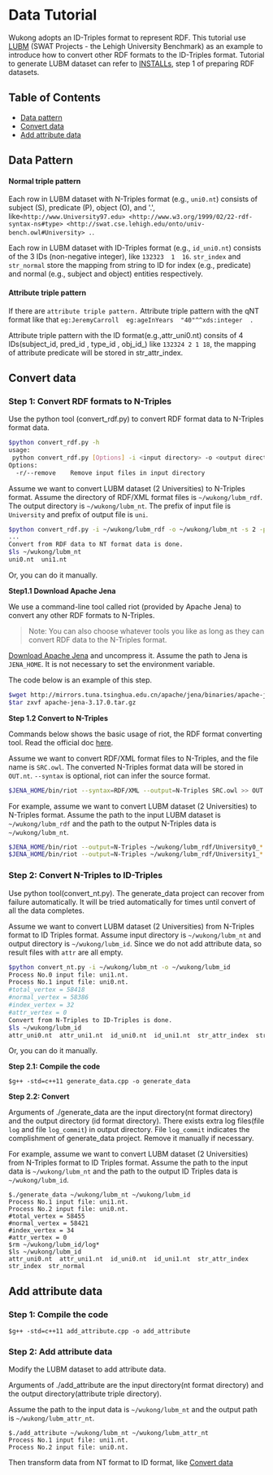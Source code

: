 # Data Tutorial

Wukong adopts an ID-Triples format to represent RDF. This tutorial use [LUBM](http://swat.cse.lehigh.edu/projects/lubm) (SWAT Projects - the Lehigh University Benchmark) as an example to introduce how to convert other RDF formats to the ID-Triples format. Tutorial to generate LUBM dataset can refer to [INSTALLs](../docs/INSTALL.md), step 1 of preparing RDF datasets.

## Table of Contents
* [Data pattern](#pattern)
* [Convert data](#convert)
* [Add attribute data](#attribute)

<a name="pattern"></a>

## Data Pattern

#### Normal triple pattern
Each row in LUBM dataset with N-Triples format (e.g., `uni0.nt`) consists of subject (S), predicate (P), object (O), and '.', like`<http://www.University97.edu> <http://www.w3.org/1999/02/22-rdf-syntax-ns#type> <http://swat.cse.lehigh.edu/onto/univ-bench.owl#University> .`.

Each row in LUBM dataset with ID-Triples format (e.g., `id_uni0.nt`) consists of the 3 IDs (non-negative integer), like `132323  1  16`. `str_index` and `str_normal` store the mapping from string to ID for index (e.g., predicate) and normal (e.g., subject and object) entities respectively.

#### Attribute triple pattern
If there are `attribute triple pattern.`
Attribute triple pattern  with the qNT  format like that `eg:JeremyCarroll  eg:ageInYears  "40"^^xds:integer  .  `

Attribute triple pattern with the ID format(e.g.,attr_uni0.nt) consits of 4 IDs(subject_id, pred_id , type_id , obj_id_) like `132324 2 1 18`, the mapping of attribute predicate will be stored in str_attr_index.

<a name="convert"></a>

## Convert data

### Step 1: Convert RDF formats to N-Triples

Use the python tool (convert_rdf.py) to convert RDF format data to N-Triples format data.

```bash
$python convert_rdf.py -h
usage:
 python convert_rdf.py [Options] -i <input directory> -o <output directory> -s <data size> -p <input prefix> -w <output prefix>
Options:
  -r/--remove    Remove input files in input directory
```

Assume we want to convert LUBM dataset (2 Universities) to N-Triples format. Assume the directory of RDF/XML format files is `~/wukong/lubm_rdf`. The output directory is `~/wukong/lubm_nt`. The prefix of input file is `University` and prefix of output file is `uni`.

```bash
$python convert_rdf.py -i ~/wukong/lubm_rdf -o ~/wukong/lubm_nt -s 2 -p University -w uni
...
Convert from RDF data to NT format data is done.
$ls ~/wukong/lubm_nt
uni0.nt  uni1.nt
```

Or, you can do it manually.

**Step1.1 Download Apache Jena**

We use a command-line tool called riot (provided by Apache Jena) to convert any other RDF formats to N-Triples.

> Note: You can also choose whatever tools you like as long as they can convert RDF data to the N-Triples format.

[Download Apache Jena](https://jena.apache.org/download/index.cgi) and uncompress it. Assume the path to Jena is `JENA_HOME`. It is not necessary to set the environment variable.

The code below is an example of this step.

```bash
$wget http://mirrors.tuna.tsinghua.edu.cn/apache/jena/binaries/apache-jena-3.17.0.tar.gz
$tar zxvf apache-jena-3.17.0.tar.gz
```

**Step 1.2 Convert to N-Triples**

Commands below shows the basic usage of riot, the RDF format converting tool. Read the official doc [here](http://jena.apache.org/documentation/io/#command-line-tools).

Assume we want to convert RDF/XML format files to N-Triples, and the file name is `SRC.owl`. The converted N-Triples format data will be stored in `OUT.nt`. `--syntax` is optional, riot can infer the source format.

```bash
$JENA_HOME/bin/riot --syntax=RDF/XML --output=N-Triples SRC.owl >> OUT.nt
```

For example, assume we want to convert LUBM dataset (2 Universities) to N-Triples format. Assume the path to the input LUBM dataset is `~/wukong/lubm_rdf` and the path to the output N-Triples data is `~/wukong/lubm_nt`.


```bash
$JENA_HOME/bin/riot --output=N-Triples ~/wukong/lubm_rdf/University0_*.owl >> ~/wukong/lubm_nt/uni0.nt
$JENA_HOME/bin/riot --output=N-Triples ~/wukong/lubm_rdf/University1_*.owl >> ~/wukong/lubm_nt/uni1.nt
```

### Step 2: Convert N-Triples to ID-Triples

Use python tool(convert_nt.py). The generate_data project can recover from failure automatically.
It will be tried automatically for times until convert of all the data completes.

Assume we want to convert LUBM dataset (2 Universities) from N-Triples format to ID Triples format.
Assume input directory is `~/wukong/lubm_nt` and output directory is `~/wukong/lubm_id`.
Since we do not add attribute data, so result files with `attr` are all empty.

```bash
$python convert_nt.py -i ~/wukong/lubm_nt -o ~/wukong/lubm_id
Process No.0 input file: uni1.nt.
Process No.1 input file: uni0.nt.
#total_vertex = 58418
#normal_vertex = 58386
#index_vertex = 32
#attr_vertex = 0
Convert from N-Triples to ID-Triples is done.
$ls ~/wukong/lubm_id
attr_uni0.nt  attr_uni1.nt  id_uni0.nt  id_uni1.nt  str_attr_index  str_index  str_normal
```

Or, you can do it manually.

**Step 2.1: Compile the code**

```
$g++ -std=c++11 generate_data.cpp -o generate_data
```

**Step 2.2: Convert**

Arguments of ./generate_data are the input directory(nt format directory) and the output directory (id format directory). There exists extra log files(file `log` and file `log_commit`) in output directory. File `log_commit` indicates the complishment of generate_data project. Remove it manually if necessary.

For example, assume we want to convert LUBM dataset (2 Universities) from N-Triples format to ID Triples format. Assume the path to the input data is `~/wukong/lubm_nt` and the path to the output ID Triples data is `~/wukong/lubm_id`.

```
$./generate_data ~/wukong/lubm_nt ~/wukong/lubm_id
Process No.1 input file: uni1.nt.
Process No.2 input file: uni0.nt.
#total_vertex = 58455
#normal_vertex = 58421
#index_vertex = 34
#attr_vertex = 0
$rm ~/wukong/lubm_id/log*
$ls ~/wukong/lubm_id
attr_uni0.nt  attr_uni1.nt  id_uni0.nt  id_uni1.nt  str_attr_index  str_index  str_normal
```
<a name="attribute"></a>

## Add attribute data

### Step 1: Compile the code

```
$g++ -std=c++11 add_attribute.cpp -o add_attribute
```

### Step 2: Add attribute data
Modify the LUBM dataset to add attribute data.

Arguments of ./add_attribute are the input directory(nt format directory) and the output directory(attribute triple directory).

Assume the path to the input data is `~/wukong/lubm_nt` and the output path is `~/wukong/lubm_attr_nt`.

```
$./add_attribute ~/wukong/lubm_nt ~/wukong/lubm_attr_nt
Process No.1 input file: uni1.nt.
Process No.2 input file: uni0.nt.
```
Then transform data from NT format to ID format, like [Convert data](#convert)
